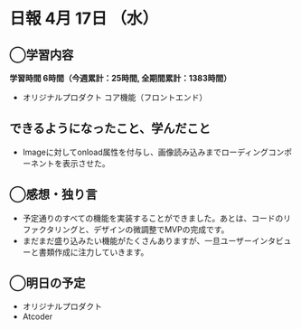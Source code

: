 # 日報  4月 17日 （水）

## ◯学習内容

**学習時間  6時間（今週累計：25時間, 全期間累計：1383時間）**

- オリジナルプロダクト コア機能（フロントエンド）

## できるようになったこと、学んだこと

- Imageに対してonload属性を付与し、画像読み込みまでローディングコンポーネントを表示させた。

## ◯感想・独り言

- 予定通りのすべての機能を実装することができました。あとは、コードのリファクタリングと、デザインの微調整でMVPの完成です。
- まだまだ盛り込みたい機能がたくさんありますが、一旦ユーザーインタビューと書類作成に注力していきます。

## ◯明日の予定

- オリジナルプロダクト
- Atcoder
